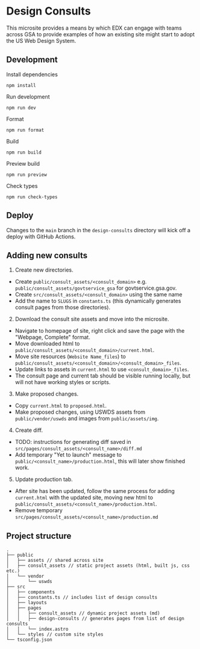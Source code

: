 # Design Consults

This microsite provides a means by which EDX can engage with teams across GSA to provide examples of how an existing site might start to adopt the US Web Design System.

## Development

Install dependencies

    npm install

Run development

    npm run dev

Format

    npm run format

Build

    npm run build

Preview build

    npm run preview

Check types

    npm run check-types

## Deploy

Changes to the `main` branch in the `design-consults` directory will kick off a deploy with GitHub Actions.

## Adding new consults

1. Create new directories.

- Create `public/consult_assets/<consult_domain>` e.g. `public/consult_assets/govtservice_gsa` for govtservice.gsa.gov.
- Create `src/consult_assets/<consult_domain>` using the same name
- Add the name to `SLUGS` in `constants.ts` (this dynamically generates consult pages from those directories).

2. Download the consult site assets and move into the microsite.

- Navigate to homepage of site, right click and save the page with the "Webpage, Complete" format.
- Move downloaded html to `public/consult_assets/<consult_domain>/current.html`.
- Move site resources (`Website Name_files`) to `public/consult_assets/<consult_domain>/<consult_domain>_files`.
- Update links to assets in `current.html` to use `<consult_domain>_files`.
- The consult page and current tab should be visible running locally, but will not have working styles or scripts.

3. Make proposed changes.

- Copy `current.html` to `proposed.html`.
- Make proposed changes, using USWDS assets from `public/vendor/uswds` and images from `public/assets/img`.

4. Create diff.

- TODO: instructions for generating diff saved in `src/pages/consult_assets/<consult_name>/diff.md`
- Add temporary "Yet to launch" message to `public/<consult_name>/production.html`, this will later show finished work.

5. Update production tab.

- After site has been updated, follow the same process for adding `current.html` with the updated site, moving new html to `public/consult_assets/<consult_name>/production.html`.
- Remove temporary `src/pages/consult_assets/<consult_name>/production.md`

## Project structure

```
.
├── public
│   ├── assets // shared across site
│   ├── consult_assets // static project assets (html, built js, css etc.)
│   └── vendor
│       └── uswds
├── src
│   ├── components
│   ├── constants.ts // includes list of design consults
│   ├── layouts
│   ├── pages
│   │   ├── consult_assets // dynamic project assets (md)
│   │   ├── design-consults // generates pages from list of design consults
│   │   └── index.astro
│   └── styles // custom site styles
└── tsconfig.json
```
